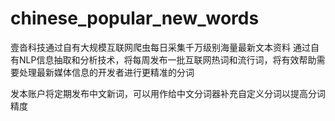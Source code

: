 # chinese_popular_new_words
壹沓科技通过自有大规模互联网爬虫每日采集千万级别海量最新文本资料
通过自有NLP信息抽取和分析技术，将每周发布一批互联网热词和流行词，将有效帮助需要处理最新媒体信息的开发者进行更精准的分词

发本账户将定期发布中文新词，可以用作给中文分词器补充自定义分词以提高分词精度
